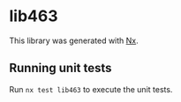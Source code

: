 # lib463

This library was generated with [Nx](https://nx.dev).

## Running unit tests

Run `nx test lib463` to execute the unit tests.
